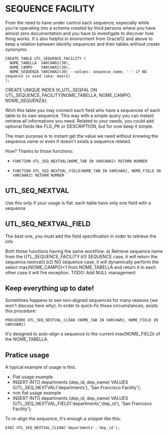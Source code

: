 # SEQUENCE FACILITY

From the need to have under control each sequence, expecially while you're operating into a schema created by third persons where you have almost zero documentation and you have to investigate to discover how thing works.
It's also helpful in envirorment from Oracle12 and above to keep a relation between identity sequences and their tables without create synonyms.

    CREATE TABLE UTL_SEQUENCE_FACILITY (
      NOME_TABELLA  VARCHAR2(30),
      NOME_CAMPO    VARCHAR2(30),
      NOME_SEQUENZA VARCHAR2(30) --values: sequence_name; '-' if NO sequence is used (aka: max+1)
    );

CREATE UNIQUE INDEX IX_UTL_SEQFAL ON UTL_SEQUENCE_FACILITY(NOME_TABELLA, NOME_CAMPO, NOME_SEQUENZA);

Wich this table you may connect each field who have a sequences of each table to its own sequence.
This way with a simple query you can instant retrieve all informations you need.
Related to your needs, you could add optional fields like FLG_PK or DESCRIPTION, but for now keep it simple.

The main purpose is to instant get the value we need without knowing the sequence name or even if doesn't exists a sequence related.

How? Thanks to those functions:
-     FUNCTION UTL_SEQ_NEXTVAL(NOME_TAB IN VARCHAR2) RETURN NUMBER
-     FUNCTION UTL_SEQ_NEXTVAL_FIELD(NOME_TAB IN VARCHAR2, NOME_FIELD IN VARCHAR2) RETURN NUMBER

## UTL_SEQ_NEXTVAL
Use this only if your usage is flat: each table have only one field with a sequence

## UTL_SEQ_NEXTVAL_FIELD
The best one, you must add the field specification in order to retrieve the info

Both those functions having the same workflow:
a) Retrieve sequence name from the UTL_SEQUENCE_FACILITY
b1) SEQUENCE case, it will return the sequence.nextval()
b2) NO sequence case, it will dynamically perform the select max(NOME_CAMPO)+1 from NOME_TABELLA and return it
In each other case it will fire exception.
TODO: Add NULL management

## Keep everything up to date!
Sometimes happens to see non-aligned sequences for many reasons (we won't discuss here why).
In order to quick-fix those circumstances, exists this procedure:

    PROCEDURE UTL_SEQ_NEXTVAL_CLEAN (NOME_TAB IN VARCHAR2, NOME_FIELD IN VARCHAR2)

It's designed to auto-align a sequence to the current max(NOME_FIELD) of the NOME_TABELLA.

## Pratice usage

A typical example of usage is this:

- Flat usage example
-    INSERT INTO departments (dep_id, dep_name) VALUES (UTL_SEQ_NEXTVAL('departments'), 'San Francisco Facility');
- non flat usage example
-    INSERT INTO departments (dep_id, dep_name) VALUES (UTL_SEQ_NEXTVAL_FIELD('departments','dep_id'), 'San Francisco Facility');

To re-align the sequence, it's enough a snippet like this:

    EXEC UTL_SEQ_NEXTVAL_CLEAN('departments','dep_id');
